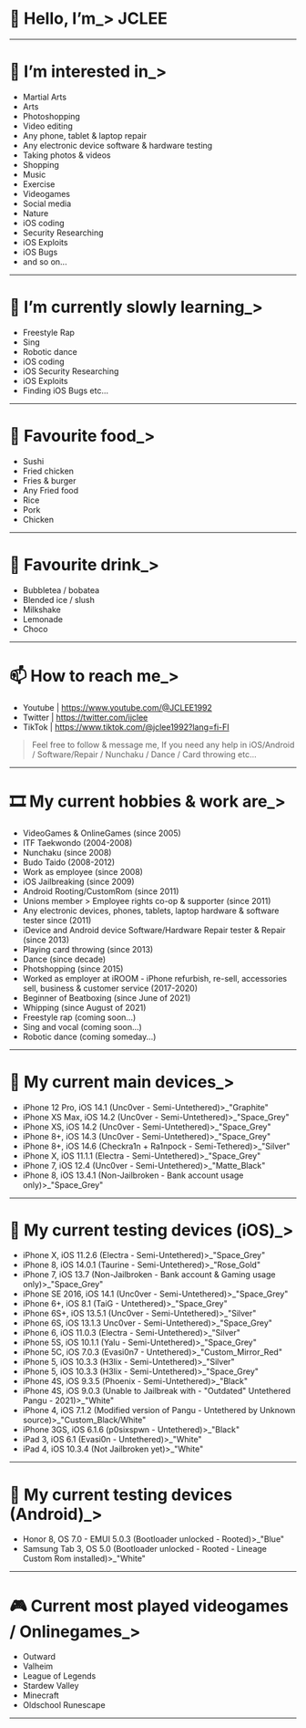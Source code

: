 # 👋 Hello, I’m_> JCLEE
_____________________________________________________________________________________________________________________________
# 👀 I’m interested in_>
- Martial Arts
- Arts
- Photoshopping
- Video editing
- Any phone, tablet & laptop repair
- Any electronic device software & hardware testing
- Taking photos & videos
- Shopping
- Music
- Exercise
- Videogames
- Social media
- Nature
- iOS coding
- Security Researching 
- iOS Exploits
- iOS Bugs
- and so on...
_____________________________________________________________________________________________________________________________
# 🌱 I’m currently slowly learning_>
- Freestyle Rap
- Sing
- Robotic dance
- iOS coding
- iOS Security Researching
- iOS Exploits
- Finding iOS Bugs etc...
_____________________________________________________________________________________________________________________________
# 🍱 Favourite food_>
- Sushi
- Fried chicken
- Fries & burger
- Any Fried food
- Rice
- Pork
- Chicken
_____________________________________________________________________________________________________________________________
# 🥤 Favourite drink_>
- Bubbletea / bobatea
- Blended ice / slush
- Milkshake
- Lemonade
- Choco
_____________________________________________________________________________________________________________________________
# 📫 How to reach me_>
- Youtube | https://www.youtube.com/@JCLEE1992
- Twitter | https://twitter.com/ijclee 
- TikTok  | https://www.tiktok.com/@jclee1992?lang=fi-FI 
> Feel free to follow & message me, If you need any help in iOS/Android / Software/Repair / Nunchaku / Dance / Card throwing etc...
_____________________________________________________________________________________________________________________________
# 🎞 My current hobbies & work are_> 
- VideoGames & OnlineGames (since 2005)
- ITF Taekwondo (2004-2008)
- Nunchaku (since 2008) 
- Budo Taido (2008-2012)
- Work as employee (since 2008)
- iOS Jailbreaking (since 2009)
- Android Rooting/CustomRom (since 2011)
- Unions member > Employee rights co-op & supporter (since 2011)
- Any electronic devices, phones, tablets, laptop hardware & software tester since (2011)
- iDevice and Android device Software/Hardware Repair tester & Repair (since 2013)
- Playing card throwing (since 2013)
- Dance (since decade)
- Photshopping (since 2015)
- Worked as employer at iROOM - iPhone refurbish, re-sell, accessories sell, business & customer service (2017-2020)
- Beginner of Beatboxing (since June of 2021)
- Whipping (since August of 2021)
- Freestyle rap (coming soon...)
- Sing and vocal (coming soon...)
- Robotic dance (coming someday...)
_____________________________________________________________________________________________________________________________
# 📱 My current main devices_> 
- iPhone 12 Pro, iOS 14.1 (Unc0ver - Semi-Untethered)>_"Graphite"
- iPhone XS Max, iOS 14.2 (Unc0ver - Semi-Untethered)>_"Space_Grey"
- iPhone XS, iOS 14.2 (Unc0ver - Semi-Untethered)>_"Space_Grey"
- iPhone 8+, iOS 14.3 (Unc0ver - Semi-Untethered)>_"Space_Grey"
- iPhone 8+, iOS 14.6 (Checkra1n + Ra1npock - Semi-Tethered)>_"Silver"
- iPhone X, iOS 11.1.1 (Electra - Semi-Untethered)>_"Space_Grey"
- iPhone 7, iOS 12.4 (Unc0ver - Semi-Untethered)>_"Matte_Black"
- iPhone 8, iOS 13.4.1 (Non-Jailbroken - Bank account usage only)>_"Space_Grey"
_____________________________________________________________________________________________________________________________
# 📴 My current testing devices (iOS)_>
- iPhone X, iOS 11.2.6 (Electra - Semi-Untethered)>_"Space_Grey"
- iPhone 8, iOS 14.0.1 (Taurine - Semi-Untethered)>_"Rose_Gold"
- iPhone 7, iOS 13.7 (Non-Jailbroken - Bank account & Gaming usage only)>_"Space_Grey"
- iPhone SE 2016, iOS 14.1 (Unc0ver - Semi-Untethered)>_"Space_Grey"
- iPhone 6+, iOS 8.1 (TaiG - Untethered)>_"Space_Grey"
- iPhone 6S+, iOS 13.5.1 (Unc0ver - Semi-Untethered)>_"Silver"
- iPhone 6S, iOS 13.1.3 Unc0ver - Semi-Untethered)>_"Space_Grey"
- iPhone 6, iOS 11.0.3 (Electra - Semi-Untethered)>_"Silver"
- iPhone 5S, iOS 10.1.1 (Yalu - Semi-Untethered)>_"Space_Grey"
- iPhone 5C, iOS 7.0.3 (Evasi0n7 - Untethered)>_"Custom_Mirror_Red"
- iPhone 5, iOS 10.3.3 (H3lix - Semi-Untethered)>_"Silver"
- iPhone 5, iOS 10.3.3 (H3lix - Semi-Untethered)>_"Space_Grey"
- iPhone 4S, iOS 9.3.5 (Phoenix - Semi-Untethered)>_"Black" 
- iPhone 4S, iOS 9.0.3 (Unable to Jailbreak with - "Outdated" Untethered Pangu - 2021)>_"White"
- iPhone 4, iOS 7.1.2 (Modified version of Pangu - Untethered by Unknown source)>_"Custom_Black/White"
- iPhone 3GS, iOS 6.1.6 (p0sixspwn - Untethered)>_"Black"
- iPad 3, iOS 6.1 (Evasi0n - Untethered)>_"White"
- iPad 4, iOS 10.3.4 (Not Jailbroken yet)>_"White"
_____________________________________________________________________________________________________________________________
# 📴 My current testing devices (Android)_>
- Honor 8, OS 7.0 - EMUI 5.0.3 (Bootloader unlocked - Rooted)>_"Blue"
- Samsung Tab 3, OS 5.0 (Bootloader unlocked - Rooted - Lineage Custom Rom installed)>_"White"
_____________________________________________________________________________________________________________________________
# 🎮 Current most played videogames / Onlinegames_>
- Outward
- Valheim
- League of Legends
- Stardew Valley
- Minecraft
- Oldschool Runescape
_____________________________________________________________________________________________________________________________
